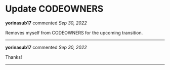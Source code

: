 # Update CODEOWNERS

**yorinasub17** commented *Sep 30, 2022*

Removes myself from CODEOWNERS for the upcoming transition.
<br />
***


**yorinasub17** commented *Sep 30, 2022*

Thanks!
***

